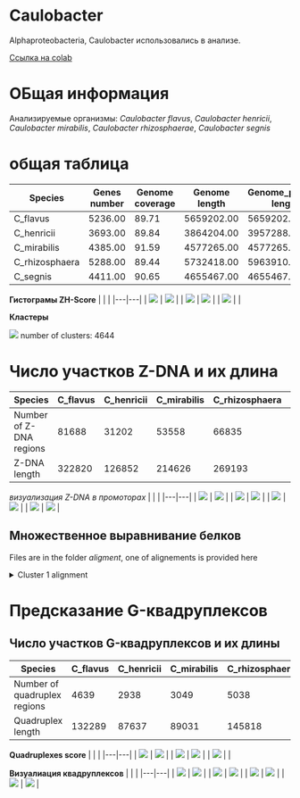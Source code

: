 # Caulobacter

Alphaproteobacteria, Caulobacter использовались в анализе.

[Ссылка на colab](https://colab.research.google.com/drive/1_5P72lwLC4ZLEUQdjOeQWWKfvtPD_CWY?usp=sharing)

# ОБщая информация
Анализируемые организмы: *Caulobacter flavus*, *Caulobacter henricii*, *Caulobacter mirabilis*, *Caulobacter rhizosphaerae*, *Caulobacter segnis*

# общая таблица

| Species  |  Genes number | Genome coverage | Genome length | Genome_plasmid length | Number of sequences |
|---|--|--|---|--|---|
| C_flavus |	5236.00	| 89.71	| 5659202.00	| 5659202.00 |	1.00 |
| C_henricii |	3693.00	| 89.84	| 3864204.00	| 3957288.00 |	2.00 |
| C_mirabilis |	4385.00	| 91.59 |	4577265.00	| 4577265.00 |	1.00 |
| C_rhizosphaera |	5288.00 |	89.44| 	5732418.00 |	5963910.00 |	2.00 |
| C_segnis |	4411.00 |	90.65 |	4655467.00 |	4655467.00 |	1.00 |



**Гистограмы ZH-Score**
|   |   |
|---|---|
| ![](./histograms/C_flavus.png) | ![](./histograms/C_henricii.png)  |
|  ![](./histograms/C_mirabilis.png) | ![](./histograms/C_rhizosphaera.png)  |
| ![](./histograms/C_segnis.png)  |  |

**Кластеры**

![](./histograms/clusters.png)
number of clusters: 4644


# Число участков Z-DNA и их длина

| Species  |  C_flavus	| C_henricii |	C_mirabilis |	C_rhizosphaera	| C_segnis |
|---|--|--|---|--|---|
| Number of Z-DNA regions| 81688	| 31202 |	53558	| 66835	| 73335 | 
| Z-DNA length  | 322820	| 126852	| 214626 |	269193	| 276327 |


*визуализация Z-DNA в промоторах*
|   |   |
|---|---|
| ![](./visualization/Cluster_1.png) | ![](./visualization/Cluster_2.png)  |
|  ![](./visualization/Cluster_3.png) | ![](./visualization/Cluster_4.png)  |
| ![](./visualization/Cluster_5.png)  | ![](./visualization/Cluster_6.png)   |
| ![](./visualization/Cluster_7.png)  | ![](./visualization/Cluster_8.png)   |


## Множественное выравнивание белков 
Files are in the folder *aligment*, one of alignements is provided here

<details>
<summary>Cluster 1 alignment</summary>

```

WP_101712774.1      MDDAAGGLQATMRAMGQAAREGARALRLATPAQRTAALTAIAAAIRADAPAILGANARDL
WP_163233626.1      MDDAGMSLQATMTAMGQAARHGASALRVATPAQRTAALQAMAAAIRADAPAILAANARDL
WP_099620472.1      MDDGAVSLQATMTAMGQAAREGARALRLSTPEQRTAAIRAMAQAIRDDAQAILAANQRDQ
WP_062149973.1      MDDAGVSLQAKMIAMGEAARAGARALRLASAEQRTTALQAMAKAIREDAAPILAANARDI
WP_013077445.1      MDDAGVSLQATMADMGRTAREGARALRLATPEQRTAAIRAMAAEIRKAAPAILAANAQDL
                    ***.. .***.*  **.:** ** ***:::. ***:*: *:*  **  * .**.** :* 

WP_101712774.1      EKAGANGLTPPMIERLMLNEARLEGVAAGVEAVAAIPDPLGVETARWTRPNGLDIARVRT
WP_163233626.1      DKAGAGGLTAPMVERLMLNAERLEGVAAGLEAVAAIPDPLGVETARWTRPNGLDIARVRT
WP_099620472.1      AAARDAGLAAPMIDRMMLDAGRLEGVAQGVEAVAGIPDPLGVETARWTRPNGLDIARVRT
WP_062149973.1      AQAKANGLSGPMLDRLLLDEARLEAMAAGVEVVAALADPLGVATARWTRPNGLDIARVRT
WP_013077445.1      SRAEANGVSGPMLDRLALDEKRLEGVAAGVEAVAEIADPLGVATSRWTRPNGLDISRVRT
                      *   *:: **::*: *:  ***.:* *:*.** :.***** *:**********:****

WP_101712774.1      PIGVIAMIYESRPNVTADAAALTLRSGNAVILRGGSECIESNLAIHAAVVKGLTAAGLPH
WP_163233626.1      PIGVIAMIFESRPNVTADAAALCVRSGNAVILRGGSECLQSNLAIHAAIAKGLKAAGIST
WP_099620472.1      PIGVIAIIYESRPNVTADAAALCVRSGNAAILRGGSECIRTNQALHAAVAKGLTAAGLPA
WP_062149973.1      PIGVIAMIYESRPNVTADAAALCVRSGNAVILRGGSECLASSLAIHAAIVRGLKAAGLPA
WP_013077445.1      PIGVIAMIYESRPNVTADAAALCVRSGNAVILRGGSECIASNLAIHTAIERGLETAGLPA
                    ******:*:************* :*****.********: :. *:*:*: :** :**:. 

WP_101712774.1      QVVQMVRTTDRAAVGAILSGLDRSIDLIIPRGGKSLVARVQAEARAPVLGHLEGLNHVFV
WP_163233626.1      DAVQIVRTPDRDAVGAILSGLDRTIDLIIPRGGKSLVARVQQEARVAVLGHLEGLNHVFV
WP_099620472.1      ACVQVVKTSDRAAVGHILSGLDRTIDLIIPRGGKSLVARVQAEARAPVLGHLEGLNHVYV
WP_062149973.1      SAVQAVGTADRAAVGHILAGLNRAVDLIIPRGGKSLVARVQAEARAPVLGHLEGLNHVFV
WP_013077445.1      SAVQAVKTPDRAAVGMILQGLDRSIDLIIPRGGKSLVARVQAEARAPVLGHLEGLNHVFV
                      ** * *.** *** ** **:*::**************** ***..***********:*

WP_101712774.1      HEAADLKKAADIVLNAKMRRVSVCGSAETLLIDRAAAGKLLPPIADVLIKAGCEIRGDAA
WP_163233626.1      HAAADPRKAVDIVLNAKMRRVSVCGAAETLLVDRAAASRLLPPIADALIKAGCELRGDGP
WP_099620472.1      DAEADVAKARDIVLNAKMRRVSVCGAAETLLVDAKAAERLLPPVADALIRAGCELRGDAR
WP_062149973.1      HAAADPRKAVEIALNAKMRRVSVCGSAETLLVDRAVADRLLPLLADALIKAGCELRGDAA
WP_013077445.1      HAAADPKKAVDIVVNAKLRRVSVCGSAETLLVDKVAAETLLPPIAQALLVAGCELRGDAA
                    .  **  ** :*.:***:*******:*****:*  .*  *** :*:.*: ****:***. 

WP_101712774.1      ARAIEPELKAAAVEDWTTEYLAPIIAVAVVDGVEGAAQHIATYGSGHTDAIVTEDAAAAE
WP_163233626.1      SRAIEPTMKPAIEADWSTEYLAPTISVAVVDGVEGAAAHIAAYGSGHTDAILTEDAAAAE
WP_099620472.1      ARAIEPTMAAATIEDWTTEYLAPTIAVAVVDGVEGAAAHIASYGSGHTDAIVTENAATAE
WP_062149973.1      ALVIEPTMKKAQEADWSTEYLAPILSVAVVDGVAGAAAHIARYGSGHTDAIVTEDAAAAE
WP_013077445.1      ARAIVPAMKAATTEDWTTEYLAAILAVAVVDGVEGAAAHIAAFGSGHTDAIVTEDEAAAE
                    : .* * :  *   **:*****. ::******* *** *** :********:**: *:**

WP_101712774.1      RFVSQVDSAIVLVNASTQFADGGEFGFGAEIGIATDKLHARGPVGAEQLTTFKYVVRGTG
WP_163233626.1      RFVALVDSAIVLVNASTQFADGGEFGFGAEIGIATDKLHARGPVGAEQLTTFKYVVRGTG
WP_099620472.1      RFTALVDSAIVLINASTQFADGGEFGFGAEIGIATDKLHARGPVGAEQLTTFKYVVRGTG
WP_062149973.1      AFAAEVDSAIVLINASTQFADGGEFGFGAEIGIATDKLHARGPVGAEQLTTFKYVVRGTG
WP_013077445.1      TFVAAVDSAIVLVNASTQFADGGEFGFGAEIGIATDKLHARGPVGAEQLTTFKYVVRGTG
                     *.: *******:***********************************************

WP_101712774.1      QTRP
WP_163233626.1      QTRP
WP_099620472.1      QTRP
WP_062149973.1      QTRP
WP_013077445.1      QTRP
                    ****

```
 
</details>

# Предсказание G-квадруплексов

## Число участков G-квадруплексов и их длины
| Species  |  C_flavus |	C_henricii |	C_mirabilis |	C_rhizosphaera |	C_segnis |
|---|--|--|---|--|---|
| Number of quadruplex regions | 4639	| 2938	| 3049	| 5038	| 2879 | 
| Quadruplex length  | 132289 |	87637	| 89031	| 145818	| 82928 |


**Quadruplexes score**
|   |   |
|---|---|
| ![](./histograms/C_flavus_quadruplex.png) | ![](./histograms/C_henricii_quadruplex.png)  |
| ![](./histograms/C_mirabilis_quadruplex.png) | ![](./histograms/C_rhizosphaera_quadruplex.png)  |
| ![](./histograms/C_segnis_quadruplex.png)  |  |


**Визуалиация квадруплексов**
|   |   |
|---|---|
| ![](./visualization/Cluster_1_quadruplex.png) | ![](./visualization/Cluster_2_quadruplex.png)  |
|  ![](./visualization/Cluster_3_quadruplex.png) | ![](./visualization/Cluster_4_quadruplex.png)  |
| ![](./visualization/Cluster_5_quadruplex.png)  | ![](./visualization/Cluster_6_quadruplex.png)   |
| ![](./visualization/Cluster_7_quadruplex.png)  | ![](./visualization/Cluster_8_quadruplex.png)   |


